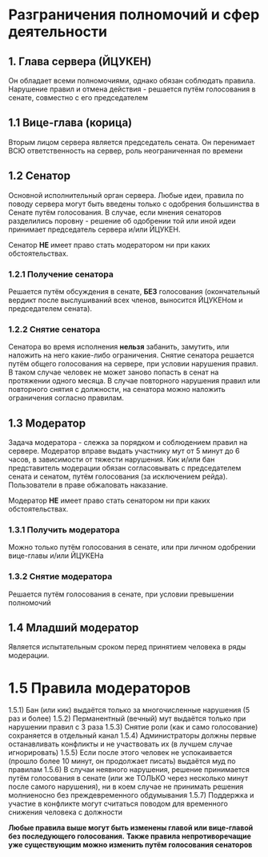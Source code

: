 # Разграничения полномочий и сфер деятельности

## 1. Глава сервера (ЙЦУКЕН)
Он обладает всеми полномочиями, однако обязан соблюдать правила.
Нарушение правил и отмена действия - решается путём голосования в сенате, совместно с его председателем

## 1.1 Вице-глава (корица)
Вторым лицом сервера является председатель сената.
Он перенимает ВСЮ ответственность на сервер, роль неограниченная по времени

## 1.2 Сенатор
Основной исполнительный орган сервера.
Любые идеи, правила по поводу сервера могут быть введены только с одобрения большинства в Сенате путём голосования.
В случае, если мнения сенаторов разделились поровну - решение об одобрении той или иной идеи принимает председатель сервера и/или ЙЦУКЕН.

Сенатор **НЕ** имеет право стать модератором ни при каких обстоятельствах.

### 1.2.1 Получение сенатора
Решается путём обсуждения в сенате, **БЕЗ** голосования (окончательный вердикт после выслушиваний всех членов, выносится ЙЦУКЕНом и председателем сената).

### 1.2.2 Снятие сенатора
Сенатора во время исполнения **нельзя** забанить, замутить, или наложить на него какие-либо ограничения.
Снятие сенатора решается путём общего голосования на сервере, при условии нарушения правил.
В таком случае человек не может заново попасть в сенат на протяжении одного месяца.
В случае повторного нарушения правил или повторного снятия с должности, на сенатора можно наложить ограничения согласно правилам.

## 1.3 Модератор
Задача модератора - слежка за порядком и соблюдением правил на сервере.
Модератор вправе выдать участнику мут от 5 минут до 6 часов, в зависимости от тяжести нарушения.
Кик и/или бан представитель модерации обязан согласовывать с председателем сената и сенатом, путём голосования (за исключением рейда).
Пользователи в праве обжаловать наказание. 

Модератор **НЕ** имеет право стать сенатором ни при каких обстоятельствах.

### 1.3.1 Получить модератора
Можно только путём голосования в сенате, или при личном одобрении вице-главы и/или ЙЦУКЕНа

### 1.3.2 Снятие модератора
Решается путём голосования в сенате, при условии превышении полномочий

## 1.4 Младший модератор
Является испытательным сроком перед принятием человека в ряды модерации.

# 1.5 Правила модераторов
1.5.1) Бан (или кик) выдаётся только за многочисленные нарушения (5 раз и более)
1.5.2) Перманентный (вечный) мут выдаётся только при нарушении правил с 3 раза
1.5.3) Снятие роли (как и само голосование) сохраняется в отдельный канал
1.5.4) Администраторы должны первые останавливать конфликты и не участвовать их (в лучшем случае игнорировать)
1.5.5) Если после этого человек не успокаивается (прошло более 10 минут, он продолжает писать) выдаётся муд по правилам
1.5.6) В случаи неявного нарушения, решение принимается путём голосования в сенате (или же ТОЛЬКО через несколько минут после самого нарушения), ни в коем случае не принимать решения молниеносно без преждевременного обдумывания
1.5.7) Поддержка и участие в конфликте могут считаться поводом для временного снижения человека с должности

**Любые правила выше могут быть изменены главой или вице-главой без последующего голосования.**
**Также правила непротиворечащие уже существующим можно изменить путём голосования сенаторов**
